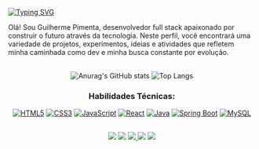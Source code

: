[![Typing SVG](https://readme-typing-svg.herokuapp.com?font=Roboto&weight=500&size=30&duration=3000&pause=1000&color=2A6FF7&center=true&vCenter=true&width=1200&height=100&lines=Ol%C3%A1%2C+seja+bem+vindo+ao+meu+perfil!+;Sinta-se+a+vontade+para+explorar+meus+projetos+ッ)](https://git.io/typing-svg)




Olá! Sou Guilherme Pimenta, desenvolvedor full stack apaixonado por construir o futuro através da tecnologia. Neste perfil, você encontrará uma variedade de projetos, experimentos, ideias e atividades que refletem minha caminhada como dev e minha busca constante por evolução.</br> </br>


<div  align="center"> 
  
![Anurag's GitHub stats](https://github-readme-stats.vercel.app/api?username=guilhermepidev&show_icons=true&theme=transparent)
![Top Langs](https://github-readme-stats.vercel.app/api/top-langs/?username=guilhermepidev&show_icons=true&theme=transparent)
  
### Habilidades Técnicas:

  


[![HTML5](https://img.icons8.com/color/48/000000/html-5.png "HTML5")](#)
[![CSS3](https://img.icons8.com/color/48/000000/css3.png "CSS3")](#)
[![JavaScript](https://img.icons8.com/color/48/000000/javascript.png "JavaScript")](#)
[![React](https://img.icons8.com/color/48/000000/react-native.png "React.js")](#)
[![Java](https://img.icons8.com/color/48/000000/java-coffee-cup-logo.png "JAVA")](#)
[![Spring Boot](https://img.icons8.com/color/48/000000/spring-logo.png "Spring Boot")](#)
[![MySQL](https://img.icons8.com/color/48/000000/mysql-logo.png "MySQL")](#)






</div>

  ##
 
<div  align="center"> 
  <a href="https://www.linkedin.com/in/guilherme-pimentadev" target="_blank"><img src="https://img.shields.io/badge/-LinkedIn-%230077B5?style=for-the-badge&logo=linkedin&logoColor=white" target="_blank"></a> 
 <a href="https://www.instagram.com/gguilherme_pimenta/" target="_blank"><img src="https://img.shields.io/badge/-Instagram-%23E4405F?style=for-the-badge&logo=instagram&logoColor=white" target="_blank"></a>
  <a href="https://wa.me/5511949641083"> <img src="https://img.shields.io/badge/WhatsApp-25D366?style=for-the-badge&logo=whatsapp&logoColor=white" /> </a>
<a href="https://discord.gg/Mirai_Pimenta" target="_blank"><img src="https://img.shields.io/badge/Discord-7289DA?style=for-the-badge&logo=discord&logoColor=white" target="_blank"></a>
  <a href="mailto:guilhermepimenta976@gmail.com"><img src="https://img.shields.io/badge/-Gmail-%23333?style=for-the-badge&logo=gmail&logoColor=white" target="_blank"></a>



</div>




